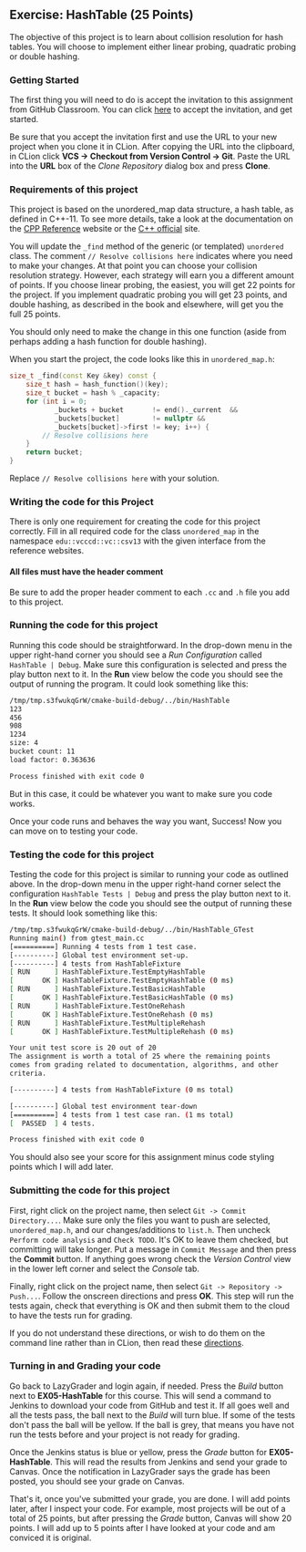 ## Exercise: HashTable (25 Points)

The objective of this project is to learn about collision resolution for
hash tables. You will choose to implement either linear probing, quadratic
probing or double hashing.

### Getting Started

The first thing you will need to do is accept the invitation to this 
assignment from GitHub Classroom. You can click 
[here](https://classroom.github.com/a/8bUbXXr0) to accept the 
invitation, and get started.

Be sure that you accept the invitation first and use the URL to your new project when you clone it in CLion. After copying
the URL into the clipboard, in CLion click **VCS -> Checkout from Version Control -> Git**. Paste the URL into the **URL** box of the _Clone Repository_ dialog box and press **Clone**.


### Requirements of this project

This project is based on the unordered_map data structure, a hash table, as defined in C++-11. To see more details,
take a look at the documentation on the [CPP Reference](https://en.cppreference.com/w/cpp/container/unordered_map) 
website or the [C++ official](http://www.cplusplus.com/reference/unordered_map/unordered_map/) site. 

You will update the `_find` method of the generic (or templated) `unordered` class. The comment
`// Resolve collisions here` indicates where you need to make your changes. At that point you can
choose your collision resolution strategy. However, each strategy will earn you a different amount
of points. If you choose linear probing, the easiest, you will get 22 points for the project. If
you implement quadratic probing you will get 23 points, and double hashing, as described in the book
and elsewhere, will get you the full 25 points.

You should only need to make the change in this one function (aside from perhaps adding a hash function
for double hashing).

When you start the project, the code looks like this in `unordered_map.h`:

```cpp
size_t _find(const Key &key) const {
    size_t hash = hash_function()(key);
    size_t bucket = hash % _capacity;
    for (int i = 0;
           _buckets + bucket       != end()._current  &&
           _buckets[bucket]        != nullptr &&
           _buckets[bucket]->first != key; i++) {
        // Resolve collisions here
    }
    return bucket;
}
```

Replace `// Resolve collisions here` with your solution.

### Writing the code for this Project

There is only one requirement for creating the code for this project correctly. 
Fill in all required code for the class `unordered_map` in the namespace `edu::vcccd::vc::csv13` with
the given interface from the reference websites. 

#### All files must have the header comment

Be sure to add the proper header comment to each `.cc` and `.h` file you add to this project.

### Running the code for this project

Running this code should be straightforward. In the drop-down 
menu in the upper right-hand corner you should see a *Run
Configuration* called `HashTable | Debug`. Make sure this 
configuration is selected and press the play button next to it.
In the **Run** view below the code you should see the output 
of running the program. It could look something like this:

```bash
/tmp/tmp.s3fwukqGrW/cmake-build-debug/../bin/HashTable
123
456
908
1234
size: 4
bucket count: 11
load factor: 0.363636

Process finished with exit code 0
```

But in this case, it could be whatever you want to make sure you code works.

Once your code runs and behaves the way you want, Success! Now you can move on to testing your code.

### Testing the code for this project

Testing the code for this project is similar to running your code
as outlined above. In the drop-down menu in the upper right-hand
corner select the configuration `HashTable Tests | Debug` and press the
play button next to it. In the **Run** view below the code you should
see the output of running these tests. It should look something
like this:

```bash
/tmp/tmp.s3fwukqGrW/cmake-build-debug/../bin/HashTable_GTest
Running main() from gtest_main.cc
[==========] Running 4 tests from 1 test case.
[----------] Global test environment set-up.
[----------] 4 tests from HashTableFixture
[ RUN      ] HashTableFixture.TestEmptyHashTable
[       OK ] HashTableFixture.TestEmptyHashTable (0 ms)
[ RUN      ] HashTableFixture.TestBasicHashTable
[       OK ] HashTableFixture.TestBasicHashTable (0 ms)
[ RUN      ] HashTableFixture.TestOneRehash
[       OK ] HashTableFixture.TestOneRehash (0 ms)
[ RUN      ] HashTableFixture.TestMultipleRehash
[       OK ] HashTableFixture.TestMultipleRehash (0 ms)

Your unit test score is 20 out of 20
The assignment is worth a total of 25 where the remaining points
comes from grading related to documentation, algorithms, and other
criteria.

[----------] 4 tests from HashTableFixture (0 ms total)

[----------] Global test environment tear-down
[==========] 4 tests from 1 test case ran. (1 ms total)
[  PASSED  ] 4 tests.

Process finished with exit code 0
```

You should also see your score for this assignment minus code styling points which I will add later.

### Submitting the code for this project

First, right click on the project name, then select `Git -> Commit Directory...`. 
Make sure only the files you want to push are selected, `unordered_map.h`, and our changes/additions to `list.h`.
Then uncheck `Perform code analysis` and `Check TODO`. It's OK to leave them checked,
but committing will take longer. Put a message in `Commit Message`
and then press the **Commit** button. If anything goes wrong check the _Version Control_ view
in the lower left corner and select the _Console_ tab.
 
Finally, right click on the project name,
then select `Git -> Repository -> Push...`. Follow the onscreen directions
and press **OK**. This step will run the tests again, check that everything is OK
and then submit them to the cloud to have the tests run for grading.

If you do not understand these directions, or wish to do them on the command
line rather than in CLion, then read these [directions](https://github.com/sbcc-cs140-fall2018/Course-Information/wiki/How-to-Turn-In-Every-Project).

### Turning in and Grading your code

Go back to LazyGrader and login again, if needed. Press the _Build_ button next to
**EX05-HashTable** for this course. This will send a command to Jenkins to download your code
from GitHub and test it. If all goes well and all the tests pass, the ball next to the _Build_
will turn blue. If some of the tests don't pass the ball will be yellow. If the ball is grey,
that means you have not run the tests before and your project is not ready for grading.

Once the Jenkins status is blue or yellow, press the _Grade_ button for **EX05-HashTable**.
This will read the results from Jenkins and send your grade to Canvas. Once the notification in 
LazyGrader says the grade has been posted, you should see your grade on Canvas.

That's it, once you've submitted your grade, you are done. I will add points later, after I 
inspect your code. For example, most projects will be out of a total of 25 points, but after 
pressing the _Grade_ button, Canvas will show 20 points. I will add up to 5 points after I have
looked at your code and am conviced it is original.
